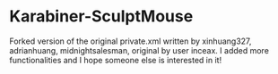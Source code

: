# Karabiner-SculptMouse
Forked version of the original private.xml written by xinhuang327, adrianhuang, midnightsalesman, original by user inceax.
I added more functionalities and I hope someone else is interested in it!
